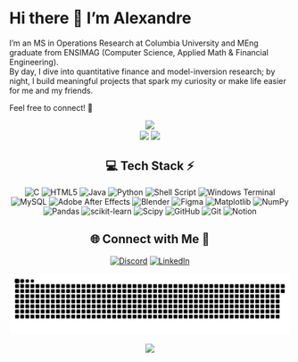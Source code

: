 # Hi there 👋 I’m Alexandre

I’m an MS in Operations Research at Columbia University and MEng graduate from ENSIMAG (Computer Science, Applied Math & Financial Engineering).  
By day, I dive into quantitative finance and model-inversion research; by night, I build meaningful projects that spark my curiosity or make life easier for me and my friends.  

Feel free to connect! 🚀


<!-- Stats -->
<div align="center">
  <img src="https://github-readme-stats.vercel.app/api?username=AlexandreDuhamel22&theme=aura&hide_border=true&include_all_commits=true&count_private=true" width="55%" /> </br>
  <img src="https://github-readme-streak-stats.herokuapp.com/?user=AlexandreDuhamel22&theme=aura&hide_border=true" width="50%" />
  <img src="https://github-readme-stats.vercel.app/api/top-langs/?username=AlexandreDuhamel22&theme=aura&hide_border=true&include_all_commits=true&count_private=true&layout=compact" width="36%" /> </br>
</div>


<!-- Tech Stack -->
<div align="center">
  
## 💻 Tech Stack ⚡
![C](https://img.shields.io/badge/c-%2300599C.svg?style=for-the-badge&logo=c&logoColor=white) ![HTML5](https://img.shields.io/badge/html5-%23E34F26.svg?style=for-the-badge&logo=html5&logoColor=white) ![Java](https://img.shields.io/badge/java-%23ED8B00.svg?style=for-the-badge&logo=openjdk&logoColor=white) ![Python](https://img.shields.io/badge/python-3670A0?style=for-the-badge&logo=python&logoColor=ffdd54) ![Shell Script](https://img.shields.io/badge/shell_script-%23121011.svg?style=for-the-badge&logo=gnu-bash&logoColor=white) ![Windows Terminal](https://img.shields.io/badge/Windows%20Terminal-%234D4D4D.svg?style=for-the-badge&logo=windows-terminal&logoColor=white) ![MySQL](https://img.shields.io/badge/mysql-4479A1.svg?style=for-the-badge&logo=mysql&logoColor=white) ![Adobe After Effects](https://img.shields.io/badge/Adobe%20After%20Effects-9999FF.svg?style=for-the-badge&logo=Adobe%20After%20Effects&logoColor=white) ![Blender](https://img.shields.io/badge/blender-%23F5792A.svg?style=for-the-badge&logo=blender&logoColor=white) ![Figma](https://img.shields.io/badge/figma-%23F24E1E.svg?style=for-the-badge&logo=figma&logoColor=white) ![Matplotlib](https://img.shields.io/badge/Matplotlib-%23ffffff.svg?style=for-the-badge&logo=Matplotlib&logoColor=black) ![NumPy](https://img.shields.io/badge/numpy-%23013243.svg?style=for-the-badge&logo=numpy&logoColor=white) ![Pandas](https://img.shields.io/badge/pandas-%23150458.svg?style=for-the-badge&logo=pandas&logoColor=white) ![scikit-learn](https://img.shields.io/badge/scikit--learn-%23F7931E.svg?style=for-the-badge&logo=scikit-learn&logoColor=white) ![Scipy](https://img.shields.io/badge/SciPy-%230C55A5.svg?style=for-the-badge&logo=scipy&logoColor=%white) ![GitHub](https://img.shields.io/badge/github-%23121011.svg?style=for-the-badge&logo=github&logoColor=white) ![Git](https://img.shields.io/badge/git-%23F05033.svg?style=for-the-badge&logo=git&logoColor=white) ![Notion](https://img.shields.io/badge/Notion-%23000000.svg?style=for-the-badge&logo=notion&logoColor=white) 

</div>



<!-- Social connections -->
<div align="center">

## 🌐 Connect with Me 🍬
[![Discord](https://img.shields.io/badge/Discord-%237289DA.svg?logo=discord&logoColor=white)]([https://discord.gg/6ME9TDt](https://discord.gg/hJ95MnEz)) [![LinkedIn](https://img.shields.io/badge/LinkedIn-%230077B5.svg?logo=linkedin&logoColor=white)]([https://linkedin.com/in/nitishsinghslg](https://www.linkedin.com/in/alexandreduhamel/))
</div>



<!-- Snake Animation -->
<div align="center">
  
![snake gif](https://github.com/AlexandreDuhamel22/AlexandreDuhamel22/blob/output/github-snake.svg)
  
</div>



<!-- Visit Counter -->
<div align="center">
  
  [![](https://visitcount.itsvg.in/api?id=AlexandreDuhamel22&icon=10&color=6)](https://visitcount.itsvg.in)
</div>
